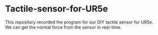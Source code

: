 # Tactile-sensor-for-UR5e
This repository recorded the program for our DIY tactile sensor for UR5e. We can get the normal force from the sensor in real-time. 
